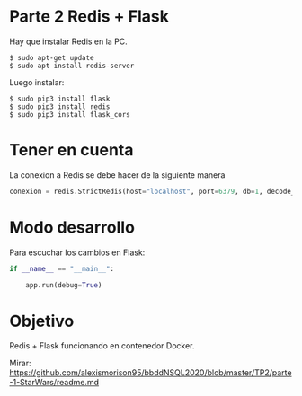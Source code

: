 # Parte 2 Redis + Flask

Hay que instalar Redis en la PC.
    
    $ sudo apt-get update
    $ sudo apt install redis-server


Luego instalar:

    $ sudo pip3 install flask
    $ sudo pip3 install redis
    $ sudo pip3 install flask_cors

# Tener en cuenta

La conexion a Redis se debe hacer de la siguiente manera

```python
conexion = redis.StrictRedis(host="localhost", port=6379, db=1, decode_responses=True)
```

# Modo desarrollo

Para escuchar los cambios en Flask:

```python
if __name__ == "__main__":

    app.run(debug=True)
```

# Objetivo

Redis + Flask funcionando en contenedor Docker.

Mirar: https://github.com/alexismorison95/bbddNSQL2020/blob/master/TP2/parte-1-StarWars/readme.md